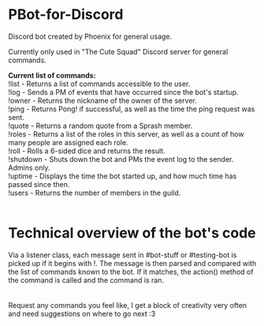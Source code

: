 # PBot-for-Discord
Discord bot created by Phoenix for general usage.

Currently only used in "The Cute Squad" Discord server for general commands.

**Current list of commands:**<br />
!list - Returns a list of commands accessible to the user.<br />
!log - Sends a PM of events that have occurred since the bot's startup.<br />
!owner - Returns the nickname of the owner of the server.<br />
!ping - Returns Pong! if successful, as well as the time the ping request was sent.<br />
!quote - Returns a random quote from a Sprash member.<br />
!roles - Returns a list of the roles in this server, as well as a count of how many people are assigned each role.<br />
!roll - Rolls a 6-sided dice and returns the result.<br />
!shutdown - Shuts down the bot and PMs the event log to the sender. Admins only.<br />
!uptime - Displays the time the bot started up, and how much time has passed since then.<br />
!users - Returns the number of members in the guild.
<br />
<br />
# **Technical overview of the bot's code**

Via a listener class, each message sent in #bot-stuff or #testing-bot is picked up if it begins with !. The message is then parsed and compared with the list of commands known to the bot. If it matches, the action() method of the command is called and the command is ran. 
<br />
<br />
<br />
Request any commands you feel like, I get a block of creativity very often and need suggestions on where to go next :3
